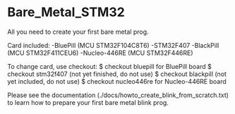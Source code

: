 # Bare_Metal_STM32
All you need to create your first bare metal prog.

Card included:
  -BluePill (MCU STM32F104C8T6)
  -STM32F407
  -BlackPill (MCU STM32F411CEU6)
  -Nucleo-446RE (MCU STM32F446RE)
  
To change card, use checkout:
  $ checkout bluepill    for BluePill board
  $ checkout stm32f407   (not yet finished, do not use)
  $ checkout blackpill   (not yet included, do not use)
  $ checkout nucleo446re for Nucleo-446RE board
  
Please see the documentation (./docs/howto_create_blink_from_scratch.txt) to learn how to prepare your first bare metal blink prog.
